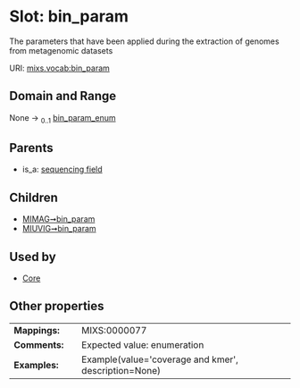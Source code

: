
# Slot: bin_param


The parameters that have been applied during the extraction of genomes from metagenomic datasets

URI: [mixs.vocab:bin_param](https://w3id.org/mixs/vocab/bin_param)


## Domain and Range

None &#8594;  <sub>0..1</sub> [bin_param_enum](bin_param_enum.md)

## Parents

 *  is_a: [sequencing field](sequencing_field.md)

## Children

 *  [MIMAG➞bin_param](MIMAG_bin_param.md)
 *  [MIUVIG➞bin_param](MIUVIG_bin_param.md)

## Used by

 * [Core](Core.md)

## Other properties

|  |  |  |
| --- | --- | --- |
| **Mappings:** | | MIXS:0000077 |
| **Comments:** | | Expected value: enumeration |
| **Examples:** | | Example(value='coverage and kmer', description=None) |

